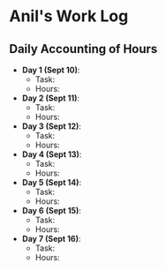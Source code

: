 # Anil's Work Log
## Daily Accounting of Hours
- **Day 1 (Sept 10)**: 
  - Task:
  - Hours:
- **Day 2 (Sept 11)**: 
  - Task:
  - Hours:
 - **Day 3 (Sept 12)**: 
   - Task:
   - Hours:
 - **Day 4 (Sept 13)**: 
   - Task:
   - Hours:
 - **Day 5 (Sept 14)**: 
   - Task:
   - Hours:
 - **Day 6 (Sept 15)**: 
   - Task:
   - Hours:
  - **Day 7 (Sept 16)**: 
    - Task:
    - Hours:
